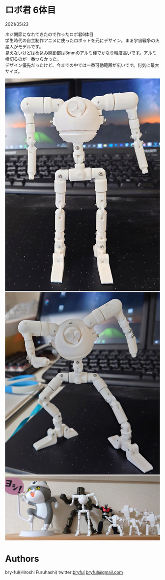﻿# ロボ君 6体目

2021/05/23<br>


ネジ関節になれてきたので作ったロボ君6体目<br>
学生時代の自主制作アニメに使ったロボットを元にデザイン。まぁ宇宙戦争の火星人がモデルです。<br>
見えないけどはめ込み関節部は3mmのアルミ棒でかなり精度高いです。アルミ棒切るのが一番つらかった。<br>
デザイン優先だったけど、今までの中では一番可動範囲が広いです。何気に最大サイズ。

![r6_1.jpg](r6_1.jpg)
![r6_2.jpg](r6_2.jpg)
![r6_3.jpg](r6_3.jpg)


# Authors

bry-ful(Hiroshi Furuhashi)
twitter:[bryful](https://twitter.com/bryful)
bryful@gmail.com


